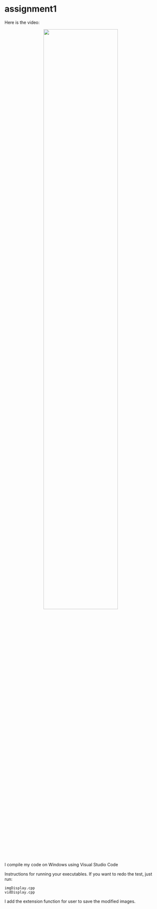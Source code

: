# assignment1
Here is the video:

<p align="center">
  <img src="img/animation.gif" width="70%" height="70%">
</p>

I compile my code on Windows using Visual Studio Code

Instructions for running your executables.
If you want to redo the test, just run:
```
imgDisplay.cpp
vidDisplay.cpp
```
I add the extension function for user to save the modified images.


